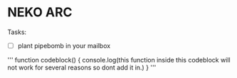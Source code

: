# NEKO ARC

Tasks:

- [ ] plant pipebomb in your mailbox
 
'''
function codeblock() {
console.log(this function inside this codeblock will not work for several reasons so dont add it in.)
}
'''
